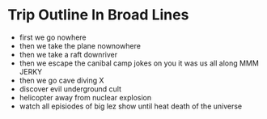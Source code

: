 # Trip Outline In Broad Lines

- first we go nowhere
- then we take the plane nownowhere
- then we take a raft downriver
- then we escape the canibal camp jokes on you it was us all along MMM JERKY
- then we go cave diving X
- discover evil underground cult
- helicopter away from nuclear explosion
- watch all episiodes of big lez show until heat death of the universe